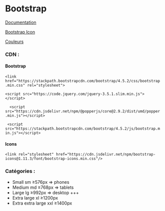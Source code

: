 # Bootstrap

[Documentation](https://getbootstrap.com/docs/5.3/getting-started/introduction/)

[Bootstrap Icon](https://icons.getbootstrap.com/    )

[Couleurs](https://getbootstrap.com/docs/5.3/customize/color/)

### CDN :

#### Bootstrap

`<link href="https://stackpath.bootstrapcdn.com/bootstrap/4.5.2/css/bootstrap.min.css" rel="stylesheet"> `

`<script src="https://code.jquery.com/jquery-3.5.1.slim.min.js"></script>`

`  <script src="https://cdn.jsdelivr.net/npm/@popperjs/core@2.9.2/dist/umd/popper.min.js"></script>`

` <script src="https://stackpath.bootstrapcdn.com/bootstrap/4.5.2/js/bootstrap.min.js"></script>`

#### Icons

`<link rel="stylesheet" href="https://cdn.jsdelivr.net/npm/bootstrap-icons@1.11.3/font/bootstrap-icons.min.css"/>`

### Catégories :

- Small sm ≥576px => phones
- Medium md ≥768px => tablets
- Large lg ≥992px => desktop +++
- Extra large xl ≥1200px
- Extra extra large xxl ≥1400px
